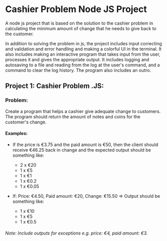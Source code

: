 # Cashier Problem Node JS Project

A node js project that is based on the solution to the cashier problem in calculating the minimum amount of change that he needs to give back to the customer.

In addition to solving the problem in js, the project includes input correcting and validation and error handling and making a colorful UI in the terminal. 
It also includes making an interactive program that takes input from the user, processes it and gives the appropriate output.
It includes logging and autosaving to a file and reading from the log at the user's command, and a command to clear the log history. 
The program also includes an outro.

## Project 1: Cashier Problem .JS:

### Problem:
 Create a program that helps a cashier give adequate change to customers.
 The program should return the amount of notes and coins for the customer's change.
 
 #### Examples:
 
- If the price is €3.75 and the paid amount is €50, then the client should receive €46.25 back in change and the expected output should be something like:

  - 2 x €20
  - 1 x €5
  - 1 x €1
  - 1 x €0.2
  - 1 x €0.05

- If: Price: €4.50, Paid amount: €20, Change: €15.50 => Output should be something like:

   - 1 x €10
   - 1 x €5
   - 1 x €0.5

###### Note: Include outputs for exceptions e.g. price: €4, paid amount: €3.
